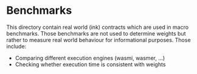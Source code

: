 # Benchmarks

This directory contain real world (ink) contracts which are used in macro benchmarks.
Those benchmarks are not used to determine weights but rather to measure real world
behaviour for informational purposes. Those include:

- Comparing different execution engines (wasmi, wasmer, ...)
- Checking whether execution time is consistent with weights
